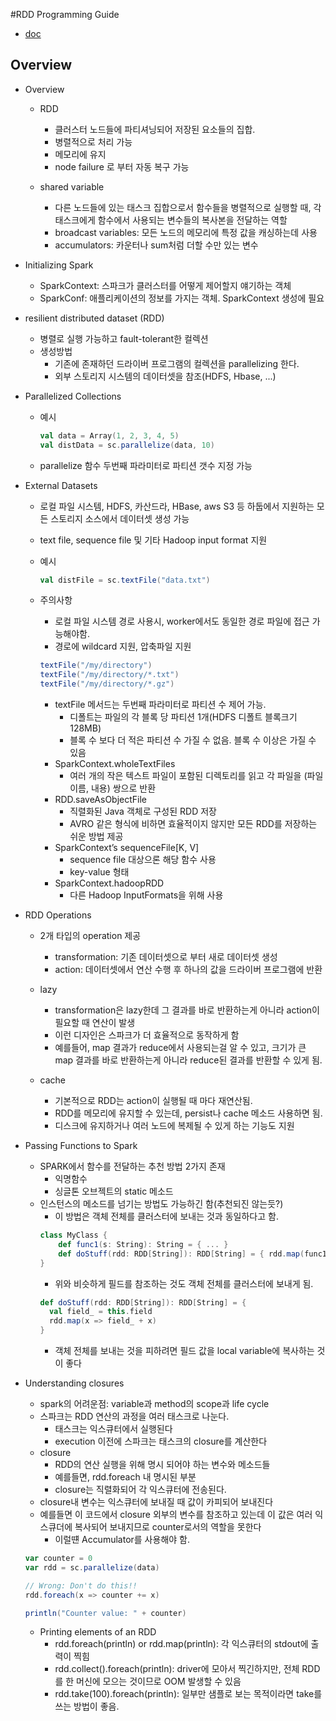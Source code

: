 #RDD Programming Guide
- [doc](https://spark.apache.org/docs/3.3.0/rdd-programming-guide.html)

## Overview

- Overview
    - RDD
        - 클러스터 노드들에 파티셔닝되어 저장된 요소들의 집합.
        - 병렬적으로 처리 가능
        - 메모리에 유지 
        - node failure 로 부터 자동 복구 가능
    
    -  shared variable
        - 다른 노드들에 있는 태스크 집합으로서 함수들을 병렬적으로 실행할 때, 각 태스크에게 함수에서 사용되는 변수들의 복사본을 전달하는 역할
        - broadcast variables: 모든 노드의 메모리에 특정 값을 캐싱하는데 사용
        - accumulators: 카운터나 sum처럼 더할 수만 있는 변수
    
- Initializing Spark
    - SparkContext: 스파크가 클러스터를 어떻게 제어할지 얘기하는 객체
    - SparkConf: 애플리케이션의 정보를 가지는 객체. SparkContext 생성에 필요
    
- resilient distributed dataset (RDD)
    - 병렬로 실행 가능하고 fault-tolerant한 컬렉션
    - 생성방법
        - 기존에 존재하던 드라이버 프로그램의 컬렉션을 parallelizing 한다.
        - 외부 스토리지 시스템의 데이터셋을 참조(HDFS, Hbase, ...)
    

- Parallelized Collections
    - 예시
        ```scala
        val data = Array(1, 2, 3, 4, 5)
        val distData = sc.parallelize(data, 10)
        ```
    - parallelize 함수 두번째 파라미터로 파티션 갯수 지정 가능
    
- External Datasets
    - 로컬 파일 시스템, HDFS, 카산드라, HBase, aws S3 등 하둡에서 지원하는 모든 스토리지 소스에서 데이터셋 생성 가능
    - text file, sequence file 및 기타 Hadoop input format 지원
    - 예시
        ```scala
        val distFile = sc.textFile("data.txt")
        ```
      
    - 주의사항
        - 로컬 파일 시스템 경로 사용시, worker에서도 동일한 경로 파일에 접근 가능해야함. 
        - 경로에 wildcard 지원, 압축파일 지원
        ```scala
        textFile("/my/directory")
        textFile("/my/directory/*.txt")
        textFile("/my/directory/*.gz")
        ```
        - textFile 메서드는 두번째 파라미터로 파티션 수 제어 가능. 
            - 디폴트는 파일의 각 블록 당 파티션 1개(HDFS 디폴트 블록크기 128MB)
            - 블록 수 보다 더 적은 파티션 수 가질 수 없음. 블록 수 이상은 가질 수 있음
        - SparkContext.wholeTextFiles
            - 여러 개의 작은 텍스트 파일이 포함된 디렉토리를 읽고 각 파일을 (파일 이름, 내용) 쌍으로 반환
        - RDD.saveAsObjectFile
            - 직렬화된 Java 객체로 구성된 RDD 저장
            - AVRO 같은 형식에 비하면 효율적이지 않지만 모든 RDD를 저장하는 쉬운 방법 제공
        - SparkContext’s sequenceFile[K, V]
            - sequence file 대상으론 해당 함수 사용
            - key-value 형태
        - SparkContext.hadoopRDD
            - 다른 Hadoop InputFormats을 위해 사용
    
- RDD Operations
    - 2개 타입의 operation 제공
        - transformation: 기존 데이터셋으로 부터 새로 데이터셋 생성
        - action: 데이터셋에서 연산 수행 후 하나의 값을 드라이버 프로그램에 반환 
    - lazy
        - transformation은 lazy한데 그 결과를 바로 반환하는게 아니라 action이 필요할 때 연산이 발생
        - 이런 디자인은 스파크가 더 효율적으로 동작하게 함
        - 예를들어, map 결과가 reduce에서 사용되는걸 알 수 있고, 크기가 큰 map 결과를 바로 반환하는게 아니라 reduce된 결과를 반환할 수 있게 됨.
    
    - cache
        - 기본적으로 RDD는 action이 실행될 때 마다 재연산됨.
        - RDD를 메모리에 유지할 수 있는데, persist나 cache 메소드 사용하면 됨. 
        - 디스크에 유지하거나 여러 노드에 복제될 수 있게 하는 기능도 지원
    
- Passing Functions to Spark
    - SPARK에서 함수를 전달하는 추천 방법 2가지 존재
        - 익명함수
        - 싱글톤 오브젝트의 static 메소드
    - 인스턴스의 메소드를 넘기는 방법도 가능하긴 함(추천되진 않는듯?)
        - 이 방법은 객체 전체를 클러스터에 보내는 것과 동일하다고 함. 
        ```scala
        class MyClass {
            def func1(s: String): String = { ... }
            def doStuff(rdd: RDD[String]): RDD[String] = { rdd.map(func1) }
        }
        ```
        - 위와 비슷하게 필드를 참조하는 것도 객체 전체를 클러스터에 보내게 됨.
        ```scala
        def doStuff(rdd: RDD[String]): RDD[String] = {
          val field_ = this.field
          rdd.map(x => field_ + x)
        }
        ```
        - 객체 전체를 보내는 것을 피하려면 필드 값을 local variable에 복사하는 것이 좋다 

- Understanding closures
    - spark의 어려운점: variable과 method의 scope과 life cycle
    - 스파크는 RDD 연산의 과정을 여러 태스크로 나눈다.
        - 태스크는 익스큐터에서 실행된다
        - execution 이전에 스파크는 태스크의 closure를 계산한다
    - closure
        - RDD의 연산 실행을 위해 명시 되어야 하는 변수와 메소드들
        - 예를들면, rdd.foreach 내 명시된 부분
        - closure는 직렬화되어 각 익스큐터에 전송된다. 
    - closure내 변수는 익스큐터에 보내질 때 값이 카피되어 보내진다
    - 예를들면 이 코드에서 closure 외부의 변수를 참조하고 있는데 이 값은 여러 익스큐더에 복사되어 보내지므로 counter로서의 역할을 못한다
        - 이럴떈 Accumulator를 사용해야 함. 
    ```scala
    var counter = 0
    var rdd = sc.parallelize(data)
    
    // Wrong: Don't do this!!
    rdd.foreach(x => counter += x)
    
    println("Counter value: " + counter)
    ```
    - Printing elements of an RDD
        - rdd.foreach(println) or rdd.map(println): 각 익스큐터의 stdout에 출력이 찍힘
        - rdd.collect().foreach(println): driver에 모아서 찍긴하지만, 전체 RDD를 한 머신에 모으는 것이므로 OOM 발생할 수 있음
        - rdd.take(100).foreach(println): 일부만 샘플로 보는 목적이라면 take를 쓰는 방법이 좋음. 
    